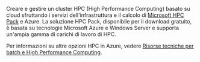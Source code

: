 Creare e gestire un cluster HPC (High Performance Computing) basato su cloud sfruttando i servizi dell'infrastruttura e il calcolo di [Microsoft HPC Pack](https://technet.microsoft.com/library/jj899572.aspx) e Azure. La soluzione HPC Pack, disponibile per il download gratuito, è basata su tecnologie Microsoft Azure e Windows Server e supporta un'ampia gamma di carichi di lavoro di HPC.

Per informazioni su altre opzioni HPC in Azure, vedere [Risorse tecniche per batch e High Performance Computing](../articles/batch/big-compute-resources.md).

